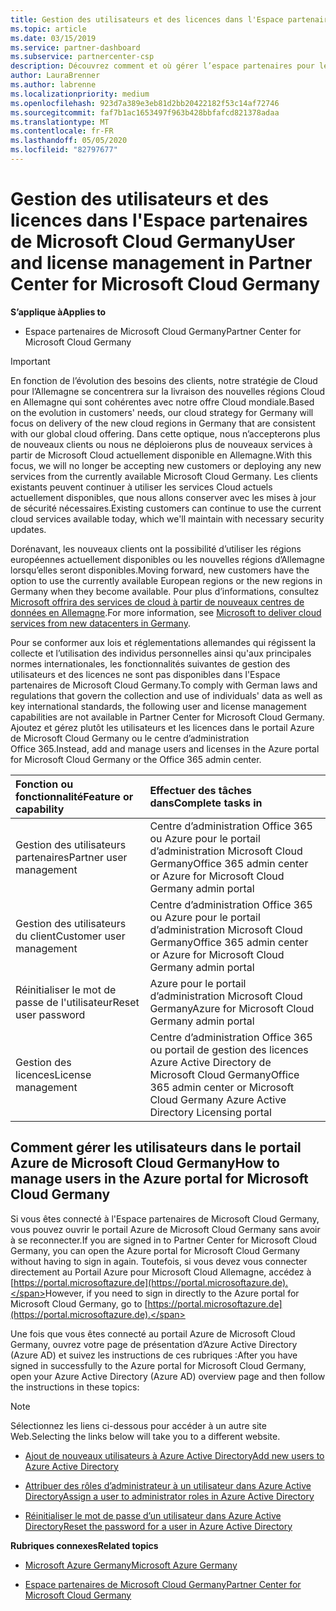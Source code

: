 ```yaml
---
title: Gestion des utilisateurs et des licences dans l'Espace partenaires de Microsoft Cloud Germany | Espace partenaires de Microsoft Cloud Germany
ms.topic: article
ms.date: 03/15/2019
ms.service: partner-dashboard
ms.subservice: partnercenter-csp
description: Découvrez comment et où gérer l’espace partenaires pour les partenaires, les clients et les licences de Microsoft Cloud Allemagne, ainsi que les réinitialisations de mot de passe.
author: LauraBrenner
ms.author: labrenne
ms.localizationpriority: medium
ms.openlocfilehash: 923d7a389e3eb81d2bb20422182f53c14af72746
ms.sourcegitcommit: faf7b1ac1653497f963b428bbfafcd821378adaa
ms.translationtype: MT
ms.contentlocale: fr-FR
ms.lasthandoff: 05/05/2020
ms.locfileid: "82797677"
---
```

# <a name="user-and-license-management-in-partner-center-for-microsoft-cloud-germany"></a><span data-ttu-id="0f964-103">Gestion des utilisateurs et des licences dans l'Espace partenaires de Microsoft Cloud Germany</span><span class="sxs-lookup"><span data-stu-id="0f964-103">User and license management in Partner Center for Microsoft Cloud Germany</span></span>

<span data-ttu-id="0f964-104">**S’applique à**</span><span class="sxs-lookup"><span data-stu-id="0f964-104">**Applies to**</span></span>

-  <span data-ttu-id="0f964-105">Espace partenaires de Microsoft Cloud Germany</span><span class="sxs-lookup"><span data-stu-id="0f964-105">Partner Center for Microsoft Cloud Germany</span></span>

> [!IMPORTANT]
> <span data-ttu-id="0f964-106">En fonction de l’évolution des besoins des clients, notre stratégie de Cloud pour l’Allemagne se concentrera sur la livraison des nouvelles régions Cloud en Allemagne qui sont cohérentes avec notre offre Cloud mondiale.</span><span class="sxs-lookup"><span data-stu-id="0f964-106">Based on the evolution in customers' needs, our cloud strategy for Germany will focus on delivery of the new cloud regions in Germany that are consistent with our global cloud offering.</span></span> <span data-ttu-id="0f964-107">Dans cette optique, nous n’accepterons plus de nouveaux clients ou nous ne déploierons plus de nouveaux services à partir de Microsoft Cloud actuellement disponible en Allemagne.</span><span class="sxs-lookup"><span data-stu-id="0f964-107">With this focus, we will no longer be accepting new customers or deploying any new services from the currently available Microsoft Cloud Germany.</span></span> <span data-ttu-id="0f964-108">Les clients existants peuvent continuer à utiliser les services Cloud actuels actuellement disponibles, que nous allons conserver avec les mises à jour de sécurité nécessaires.</span><span class="sxs-lookup"><span data-stu-id="0f964-108">Existing customers can continue to use the current cloud services available today, which we'll maintain with necessary security updates.</span></span>
>  
> <span data-ttu-id="0f964-109">Dorénavant, les nouveaux clients ont la possibilité d’utiliser les régions européennes actuellement disponibles ou les nouvelles régions d’Allemagne lorsqu’elles seront disponibles.</span><span class="sxs-lookup"><span data-stu-id="0f964-109">Moving forward, new customers have the option to use the currently available European regions or the new regions in Germany when they become available.</span></span> <span data-ttu-id="0f964-110">Pour plus d’informations, consultez [Microsoft offrira des services de cloud à partir de nouveaux centres de données en Allemagne](https://news.microsoft.com/europe/2018/08/31/microsoft-to-deliver-cloud-services-from-new-datacentres-in-germany-in-2019-to-meet-evolving-customer-needs/).</span><span class="sxs-lookup"><span data-stu-id="0f964-110">For more information, see [Microsoft to deliver cloud services from new datacenters in Germany](https://news.microsoft.com/europe/2018/08/31/microsoft-to-deliver-cloud-services-from-new-datacentres-in-germany-in-2019-to-meet-evolving-customer-needs/).</span></span>

<span data-ttu-id="0f964-111">Pour se conformer aux lois et réglementations allemandes qui régissent la collecte et l’utilisation des individus personnelles ainsi qu'aux principales normes internationales, les fonctionnalités suivantes de gestion des utilisateurs et des licences ne sont pas disponibles dans l'Espace partenaires de Microsoft Cloud Germany.</span><span class="sxs-lookup"><span data-stu-id="0f964-111">To comply with German laws and regulations that govern the collection and use of individuals' data as well as key international standards, the following user and license management capabilities are not available in Partner Center for Microsoft Cloud Germany.</span></span> <span data-ttu-id="0f964-112">Ajoutez et gérez plutôt les utilisateurs et les licences dans le portail Azure de Microsoft Cloud Germany ou le centre d’administration Office 365.</span><span class="sxs-lookup"><span data-stu-id="0f964-112">Instead, add and manage users and licenses in the Azure portal for Microsoft Cloud Germany or the Office 365 admin center.</span></span>

<span data-ttu-id="0f964-113">Fonction ou fonctionnalité</span><span class="sxs-lookup"><span data-stu-id="0f964-113">Feature or capability</span></span> | <span data-ttu-id="0f964-114">Effectuer des tâches dans</span><span class="sxs-lookup"><span data-stu-id="0f964-114">Complete tasks in</span></span>
:--- | :---
<span data-ttu-id="0f964-115">Gestion des utilisateurs partenaires</span><span class="sxs-lookup"><span data-stu-id="0f964-115">Partner user management</span></span> | <span data-ttu-id="0f964-116">Centre d’administration Office 365 ou Azure pour le portail d’administration Microsoft Cloud Germany</span><span class="sxs-lookup"><span data-stu-id="0f964-116">Office 365 admin center or Azure for Microsoft Cloud Germany admin portal</span></span>
<span data-ttu-id="0f964-117">Gestion des utilisateurs du client</span><span class="sxs-lookup"><span data-stu-id="0f964-117">Customer user management</span></span> | <span data-ttu-id="0f964-118">Centre d’administration Office 365 ou Azure pour le portail d’administration Microsoft Cloud Germany</span><span class="sxs-lookup"><span data-stu-id="0f964-118">Office 365 admin center or Azure for Microsoft Cloud Germany admin portal</span></span>
<span data-ttu-id="0f964-119">Réinitialiser le mot de passe de l'utilisateur</span><span class="sxs-lookup"><span data-stu-id="0f964-119">Reset user password</span></span> | <span data-ttu-id="0f964-120">Azure pour le portail d’administration Microsoft Cloud Germany</span><span class="sxs-lookup"><span data-stu-id="0f964-120">Azure for Microsoft Cloud Germany admin portal</span></span>
<span data-ttu-id="0f964-121">Gestion des licences</span><span class="sxs-lookup"><span data-stu-id="0f964-121">License management</span></span> | <span data-ttu-id="0f964-122">Centre d’administration Office 365 ou portail de gestion des licences Azure Active Directory de Microsoft Cloud Germany</span><span class="sxs-lookup"><span data-stu-id="0f964-122">Office 365 admin center or Microsoft Cloud Germany Azure Active Directory Licensing portal</span></span>

## <a name="how-to-manage-users-in-the-azure-portal-for-microsoft-cloud-germany"></a><span data-ttu-id="0f964-123">Comment gérer les utilisateurs dans le portail Azure de Microsoft Cloud Germany</span><span class="sxs-lookup"><span data-stu-id="0f964-123">How to manage users in the Azure portal for Microsoft Cloud Germany</span></span> 

<span data-ttu-id="0f964-124">Si vous êtes connecté à l'Espace partenaires de Microsoft Cloud Germany, vous pouvez ouvrir le portail Azure de Microsoft Cloud Germany sans avoir à se reconnecter.</span><span class="sxs-lookup"><span data-stu-id="0f964-124">If you are signed in to Partner Center for Microsoft Cloud Germany, you can open the Azure portal for Microsoft Cloud Germany without having to sign in again.</span></span> <span data-ttu-id="0f964-125">Toutefois, si vous devez vous connecter directement au Portail Azure pour Microsoft Cloud Allemagne, accédez à [https://portal.microsoftazure.de](https://portal.microsoftazure.de).</span><span class="sxs-lookup"><span data-stu-id="0f964-125">However, if you need to sign in directly to the Azure portal for Microsoft Cloud Germany, go to [https://portal.microsoftazure.de](https://portal.microsoftazure.de).</span></span> 

<span data-ttu-id="0f964-126">Une fois que vous êtes connecté au portail Azure de Microsoft Cloud Germany, ouvrez votre page de présentation d’Azure Active Directory (Azure AD) et suivez les instructions de ces rubriques :</span><span class="sxs-lookup"><span data-stu-id="0f964-126">After you have signed in successfully to the Azure portal for Microsoft Cloud Germany, open your Azure Active Directory (Azure AD) overview page and then follow the instructions in these topics:</span></span>

> [!NOTE]  
> <span data-ttu-id="0f964-127">Sélectionnez les liens ci-dessous pour accéder à un autre site Web.</span><span class="sxs-lookup"><span data-stu-id="0f964-127">Selecting the links below will take you to a different website.</span></span> 

-  [<span data-ttu-id="0f964-128">Ajout de nouveaux utilisateurs à Azure Active Directory</span><span class="sxs-lookup"><span data-stu-id="0f964-128">Add new users to Azure Active Directory</span></span>](https://docs.microsoft.com/azure/active-directory/active-directory-users-create-azure-portal)

-  [<span data-ttu-id="0f964-129">Attribuer des rôles d’administrateur à un utilisateur dans Azure Active Directory</span><span class="sxs-lookup"><span data-stu-id="0f964-129">Assign a user to administrator roles in Azure Active Directory</span></span>](https://docs.microsoft.com/azure/active-directory/active-directory-users-assign-role-azure-portal)

-  [<span data-ttu-id="0f964-130">Réinitialiser le mot de passe d’un utilisateur dans Azure Active Directory</span><span class="sxs-lookup"><span data-stu-id="0f964-130">Reset the password for a user in Azure Active Directory</span></span>](https://docs.microsoft.com/azure/active-directory/active-directory-users-reset-password-azure-portal)

<span data-ttu-id="0f964-131">**Rubriques connexes**</span><span class="sxs-lookup"><span data-stu-id="0f964-131">**Related topics**</span></span>

-  [<span data-ttu-id="0f964-132">Microsoft Azure Germany</span><span class="sxs-lookup"><span data-stu-id="0f964-132">Microsoft Azure Germany</span></span>](https://azure.microsoft.com/global-infrastructure/germany/)

-  [<span data-ttu-id="0f964-133">Espace partenaires de Microsoft Cloud Germany</span><span class="sxs-lookup"><span data-stu-id="0f964-133">Partner Center for Microsoft Cloud Germany</span></span>](partner-center-for-microsoft-cloud-germany.md)


